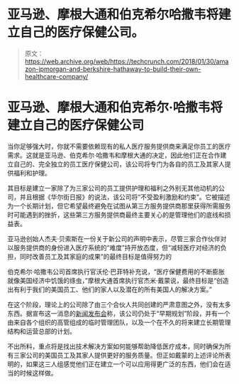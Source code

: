 # 亚马逊、摩根大通和伯克希尔哈撒韦将建立自己的医疗保健公司。

> 原文：<https://web.archive.org/web/https://techcrunch.com/2018/01/30/amazon-jpmorgan-and-berkshire-hathaway-to-build-their-own-healthcare-company/>

# 亚马逊、摩根大通和伯克希尔·哈撒韦将建立自己的医疗保健公司

当你足够强大时，你就不需要依赖现有的私人医疗服务提供商来满足你员工的医疗需求。这就是亚马逊、伯克希尔·哈撒韦和摩根大通的决定，因此他们正在合作建立自己的、完全独立的员工医疗保健公司，该公司将专门为各自的员工及其家人提供福利和护理。

其目标是建立一家除了为三家公司的员工提供护理和福利之外别无其他动机的公司，并且根据《华尔街日报》的说法，该公司将“不受盈利激励和约束”。它被描述为一个长期计划，但它希望最终避免在试图从第三方服务提供商那里获得所需服务时可能遇到的挫折，这些第三方服务提供商最终主要关心的是管理他们的底线和损益表。

亚马逊创始人杰夫·贝索斯在一份关于新公司的声明中表示，尽管三家合作伙伴对以服务提供商的身份进入医疗系统的“难度”持开放态度，但“减轻医疗对经济的负担，同时改善员工及其家庭的成果”的最终目标是值得努力的

伯克希尔·哈撒韦公司首席执行官沃伦·巴菲特补充说，“医疗保健费用的不断膨胀就像美国经济中饥饿的绦虫，”摩根大通首席执行官杰米·戴蒙说，最终目标是“创造出有利于我们的美国员工、他们的家人以及潜在的所有美国人的解决方案。”

在这个阶段，理论上的公司除了由三个合伙人共同创建的严肃意图之外，没有太多东西。据宣布这一消息的[新闻发布会](https://web.archive.org/web/20230112063537/https://www.businesswire.com/news/home/20180130005676/en/Amazon-Berkshire-Hathaway-JPMorgan-Chase-partner-U.S.)称，该公司仍处于“早期规划”阶段，并有一个由来自各个组织的高管组成的临时管理团队，以及一个在不久的将来建立长期管理结构和运营总部的计划。

不出所料，重点将是找出技术解决方案如何能够帮助降低医疗成本，同时确保为所有三家公司的美国员工及其家人提供更好的服务质量。但正如戴蒙的上述评论所表明的，如果这三人组感觉他们正在建立一个可以应用得更广泛的东西，他们会在适当的时候这样做。
